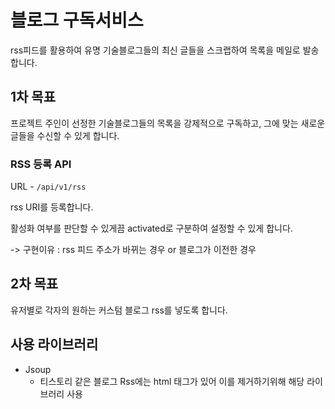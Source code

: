 # 블로그 구독서비스

rss피드를 활용하여 유명 기술블로그들의 최신 글들을 스크랩하여 목록을 메일로 발송합니다.

## 1차 목표

프로젝트 주인이 선정한 기술블로그들의 목록을 강제적으로 구독하고, 그에 맞는 새로운 글들을 수신할 수 있게 합니다.

### RSS 등록 API

URL - `/api/v1/rss`

rss URI를 등록합니다.

활성화 여부를 판단할 수 있게끔 activated로 구분하여 설정할 수 있게 합니다.

-> 구현이유 : rss 피드 주소가 바뀌는 경우 or 블로그가 이전한 경우

## 2차 목표

유저별로 각자의 원하는 커스텀 블로그 rss를 넣도록 합니다.

## 사용 라이브러리

- Jsoup
  - 티스토리 같은 블로그 Rss에는 html 태그가 있어 이를 제거하기위해 해당 라이브러리 사용
